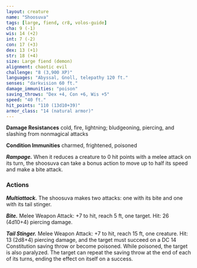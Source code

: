 ```yaml
---
layout: creature
name: "Shoosuva"
tags: [large, fiend, cr8, volos-guide]
cha: 9 (-1)
wis: 14 (+2)
int: 7 (-2)
con: 17 (+3)
dex: 13 (+1)
str: 18 (+4)
size: Large fiend (demon)
alignment: chaotic evil
challenge: "8 (3,900 XP)"
languages: "Abyssal, Gnoll, telepathy 120 ft."
senses: "darkvision 60 ft."
damage_immunities: "poison"
saving_throws: "Dex +4, Con +6, Wis +5"
speed: "40 ft."
hit_points: "110 (13d10+39)"
armor_class: "14 (natural armor)"
---
```


**Damage Resistances** cold, fire, lightning; bludgeoning, piercing, and slashing from nonmagical attacks

**Condition Immunities** charmed, frightened, poisoned

***Rampage.*** When it reduces a creature to 0 hit points with a melee attack on its turn, the shoosuva can take a bonus action to move up to half its speed and make a bite attack.

### Actions

***Multiattack.*** The shoosuva makes two attacks: one with its bite and one with its tail stinger.

***Bite.*** Melee Weapon Attack: +7 to hit, reach 5 ft, one target. Hit: 26 (4d10+4) piercing damage.

***Tail Stinger.*** Melee Weapon Attack: +7 to hit, reach 15 ft, one creature. Hit: 13 (2d8+4) piercing damage, and the target must succeed on a DC 14 Constitution saving throw or become poisoned. While poisoned, the target is also paralyzed. The target can repeat the saving throw at the end of each of its turns, ending the effect on itself on a success.